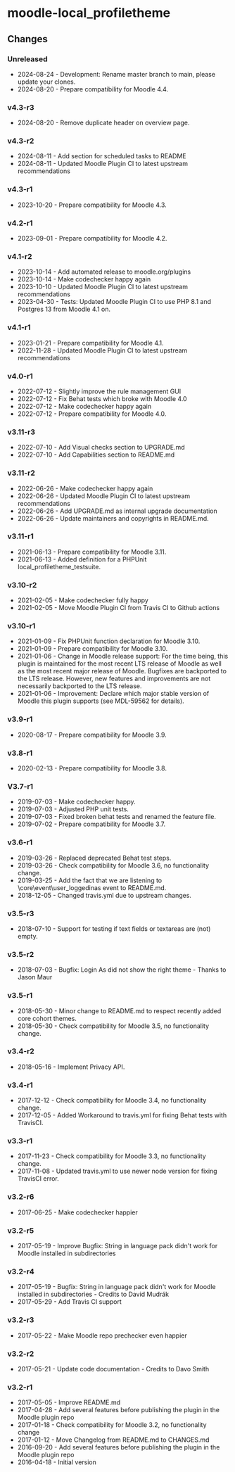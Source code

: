 moodle-local_profiletheme
=========================

Changes
-------

### Unreleased

* 2024-08-24 - Development: Rename master branch to main, please update your clones.
* 2024-08-20 - Prepare compatibility for Moodle 4.4.

### v4.3-r3

* 2024-08-20 - Remove duplicate header on overview page.

### v4.3-r2

* 2024-08-11 - Add section for scheduled tasks to README
* 2024-08-11 - Updated Moodle Plugin CI to latest upstream recommendations

### v4.3-r1

* 2023-10-20 - Prepare compatibility for Moodle 4.3.

### v4.2-r1

* 2023-09-01 - Prepare compatibility for Moodle 4.2.

### v4.1-r2

* 2023-10-14 - Add automated release to moodle.org/plugins
* 2023-10-14 - Make codechecker happy again
* 2023-10-10 - Updated Moodle Plugin CI to latest upstream recommendations
* 2023-04-30 - Tests: Updated Moodle Plugin CI to use PHP 8.1 and Postgres 13 from Moodle 4.1 on.

### v4.1-r1

* 2023-01-21 - Prepare compatibility for Moodle 4.1.
* 2022-11-28 - Updated Moodle Plugin CI to latest upstream recommendations

### v4.0-r1

* 2022-07-12 - Slightly improve the rule management GUI
* 2022-07-12 - Fix Behat tests which broke with Moodle 4.0
* 2022-07-12 - Make codechecker happy again
* 2022-07-12 - Prepare compatibility for Moodle 4.0.

### v3.11-r3

* 2022-07-10 - Add Visual checks section to UPGRADE.md
* 2022-07-10 - Add Capabilities section to README.md

### v3.11-r2

* 2022-06-26 - Make codechecker happy again
* 2022-06-26 - Updated Moodle Plugin CI to latest upstream recommendations
* 2022-06-26 - Add UPGRADE.md as internal upgrade documentation
* 2022-06-26 - Update maintainers and copyrights in README.md.

### v3.11-r1

* 2021-06-13 - Prepare compatibility for Moodle 3.11.
* 2021-06-13 - Added definition for a PHPUnit local_profiletheme_testsuite.

### v3.10-r2

* 2021-02-05 - Make codechecker fully happy
* 2021-02-05 - Move Moodle Plugin CI from Travis CI to Github actions

### v3.10-r1

* 2021-01-09 - Fix PHPUnit function declaration for Moodle 3.10.
* 2021-01-09 - Prepare compatibility for Moodle 3.10.
* 2021-01-06 - Change in Moodle release support:
               For the time being, this plugin is maintained for the most recent LTS release of Moodle as well as the most recent major release of Moodle.
               Bugfixes are backported to the LTS release. However, new features and improvements are not necessarily backported to the LTS release.
* 2021-01-06 - Improvement: Declare which major stable version of Moodle this plugin supports (see MDL-59562 for details).

### v3.9-r1

* 2020-08-17 - Prepare compatibility for Moodle 3.9.

### v3.8-r1

* 2020-02-13 - Prepare compatibility for Moodle 3.8.

### V3.7-r1

* 2019-07-03 - Make codechecker happy.
* 2019-07-03 - Adjusted PHP unit tests.
* 2019-07-03 - Fixed broken behat tests and renamed the feature file.
* 2019-07-02 - Prepare compatibility for Moodle 3.7.

### v3.6-r1

* 2019-03-26 - Replaced deprecated Behat test steps.
* 2019-03-26 - Check compatibility for Moodle 3.6, no functionality change.
* 2019-03-25 - Add the fact that we are listening to \core\event\user_loggedinas event to README.md.
* 2018-12-05 - Changed travis.yml due to upstream changes.

### v3.5-r3

* 2018-07-10 - Support for testing if text fields or textareas are (not) empty.

### v3.5-r2

* 2018-07-03 - Bugfix: Login As did not show the right theme - Thanks to Jason Maur

### v3.5-r1

* 2018-05-30 - Minor change to README.md to respect recently added core cohort themes.
* 2018-05-30 - Check compatibility for Moodle 3.5, no functionality change.

### v3.4-r2

* 2018-05-16 - Implement Privacy API.

### v3.4-r1

* 2017-12-12 - Check compatibility for Moodle 3.4, no functionality change.
* 2017-12-05 - Added Workaround to travis.yml for fixing Behat tests with TravisCI.

### v3.3-r1

* 2017-11-23 - Check compatibility for Moodle 3.3, no functionality change.
* 2017-11-08 - Updated travis.yml to use newer node version for fixing TravisCI error.

### v3.2-r6

* 2017-06-25 - Make codechecker happier

### v3.2-r5

* 2017-05-19 - Improve Bugfix: String in language pack didn't work for Moodle installed in subdirectories

### v3.2-r4

* 2017-05-19 - Bugfix: String in language pack didn't work for Moodle installed in subdirectories - Credits to David Mudrák
* 2017-05-29 - Add Travis CI support

### v3.2-r3

* 2017-05-22 - Make Moodle repo prechecker even happier

### v3.2-r2

* 2017-05-21 - Update code documentation - Credits to Davo Smith

### v3.2-r1

* 2017-05-05 - Improve README.md
* 2017-04-28 - Add several features before publishing the plugin in the Moodle plugin repo
* 2017-01-18 - Check compatibility for Moodle 3.2, no functionality change
* 2017-01-12 - Move Changelog from README.md to CHANGES.md
* 2016-09-20 - Add several features before publishing the plugin in the Moodle plugin repo
* 2016-04-18 - Initial version
